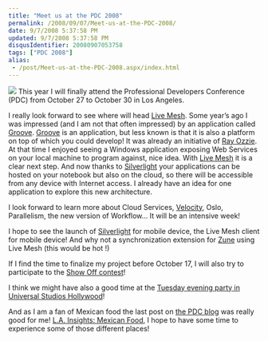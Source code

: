 ```yaml
---
title: "Meet us at the PDC 2008"
permalink: /2008/09/07/Meet-us-at-the-PDC-2008/
date: 9/7/2008 5:37:58 PM
updated: 9/7/2008 5:37:58 PM
disqusIdentifier: 20080907053758
tags: ["PDC 2008"]
alias:
 - /post/Meet-us-at-the-PDC-2008.aspx/index.html
---
```

<div class="zemanta-img" "?"="">   

[![](http://www.microsoftpdc.com/Images/BlogBling/Bling2.jpg)](http://www.microsoftpdc.com/Default.aspx) This year I will finally attend the Professional Developers Conference (PDC) from October 27 to October 30 in Los Angeles.
<!-- more -->
 </div>  

I really look forward to see where will head [Live Mesh](http://www.mesh.com/). Some year’s ago I was impressed (and I am not that often impressed) by an application called [Groove](http://office.microsoft.com/en-us/groove/FX100487641033.aspx). [Groove](http://office.microsoft.com/en-us/groove/FX100487641033.aspx) is an application, but less known is that it is also a platform on top of which you could develop! It was already an initiative of [Ray Ozzie](http://microsoftpdc.com/Agenda/Speakers.aspx#RayOzzie). At that time I enjoyed seeing a Windows application exposing Web Services on your local machine to program against, nice idea. With [Live Mesh](http://www.mesh.com/) it is a clear next step. And now thanks to [Silverlight](http://msdn.microsoft.com/silverlight) your applications can be hosted on your notebook but also on the cloud, so there will be accessible from any device with Internet access. I already have an idea for one application to explore this new architecture.

I look forward to learn more about Cloud Services, [Velocity](http://msdn.microsoft.com/en-us/data/cc655792.aspx), Oslo, Parallelism, the new version of Workflow… It will be an intensive week!

I hope to see the launch of [Silverlight](http://msdn.microsoft.com/silverlight) for mobile device, the Live Mesh client for mobile device! And why not a synchronization extension for [Zune](http://www.zune.net/) using Live Mesh (this would be hot !) 

If I find the time to finalize my project before October 17, I will also try to participate to the [Show Off contest](http://www.microsoftpdc.com/Social/Contest/ShowOff.aspx)!

I think we might have also a good time at the [Tuesday evening party in Universal Studios Hollywood](http://www.microsoftpdc.com/Social/AttendeeParty.aspx)!

And as I am a fan of Mexican food the last post on [the PDC blog](http://blogs.msdn.com/pdc/archive/tags/Social/default.aspx) was really good for me! [L.A. Insights: Mexican Food](http://www.microsoftpdc.com/View.aspx?post=91d46819-8472-40ad-a661-2c78acb4018c:8926962&tag=Social), I hope to have some time to experience some of those different places!
